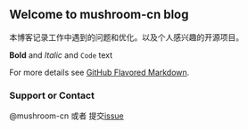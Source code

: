## Welcome to mushroom-cn blog

本博客记录工作中遇到的问题和优化。以及个人感兴趣的开源项目。

**Bold** and _Italic_ and `Code` text


For more details see [GitHub Flavored Markdown](https://guides.github.com/features/mastering-markdown/).


### Support or Contact

@mushroom-cn 或者 提交[issue](https://github.com/mushroom-cn/mushroom-cn.github.io/issues) 
